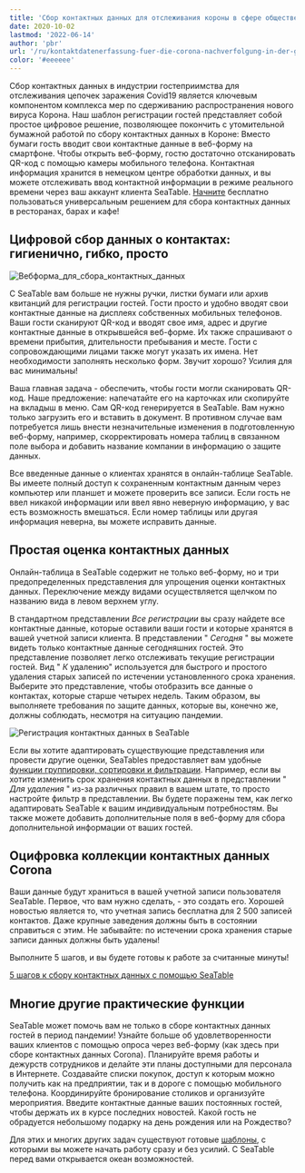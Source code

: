 ```yaml
---
title: 'Сбор контактных данных для отслеживания короны в сфере общественного питания'
date: 2020-10-02
lastmod: '2022-06-14'
author: 'pbr'
url: '/ru/kontaktdatenerfassung-fuer-die-corona-nachverfolgung-in-der-gastronomie'
color: '#eeeeee'
---
```


Сбор контактных данных в индустрии гостеприимства для отслеживания цепочек заражения Covid19 является ключевым компонентом комплекса мер по сдерживанию распространения нового вируса Корона. Наш шаблон регистрации гостей представляет собой простое цифровое решение, позволяющее покончить с утомительной бумажной работой по сбору контактных данных в Короне: Вместо бумаги гость вводит свои контактные данные в веб-форму на смартфоне. Чтобы открыть веб-форму, гостю достаточно отсканировать QR-код с помощью камеры мобильного телефона. Контактная информация хранится в немецком центре обработки данных, и вы можете отслеживать ввод контактной информации в режиме реального времени через ваш аккаунт клиента SeaTable. [Начните](https://seatable.io/ru/registrierung/) бесплатно пользоваться универсальным решением для сбора контактных данных в ресторанах, барах и кафе!

## Цифровой сбор данных о контактах: гигиенично, гибко, просто

![Вебформа_для_сбора_контактных_данных](https://seatable.io/wp-content/uploads/2020/09/iphone_corona_app.png)

С SeaTable вам больше не нужны ручки, листки бумаги или архив квитанций для регистрации гостей. Гости просто и удобно вводят свои контактные данные на дисплеях собственных мобильных телефонов. Ваши гости сканируют QR-код и вводят свое имя, адрес и другие контактные данные в открывшейся веб-форме. Их также спрашивают о времени прибытия, длительности пребывания и месте. Гости с сопровождающими лицами также могут указать их имена. Нет необходимости заполнять несколько форм. Звучит хорошо? Усилия для вас минимальны!

Ваша главная задача - обеспечить, чтобы гости могли сканировать QR-код. Наше предложение: напечатайте его на карточках или скопируйте на вкладыш в меню. Сам QR-код генерируется в SeaTable. Вам нужно только загрузить его и вставить в документ. В противном случае вам потребуется лишь внести незначительные изменения в подготовленную веб-форму, например, скорректировать номера таблиц в связанном поле выбора и добавить название компании в информацию о защите данных.

Все введенные данные о клиентах хранятся в онлайн-таблице SeaTable. Вы имеете полный доступ к сохраненным контактным данным через компьютер или планшет и можете проверить все записи. Если гость не ввел никакой информации или ввел явно неверную информацию, у вас есть возможность вмешаться. Если номер таблицы или другая информация неверна, вы можете исправить данные.

## Простая оценка контактных данных

Онлайн-таблица в SeaTable содержит не только веб-форму, но и три предопределенных представления для упрощения оценки контактных данных. Переключение между видами осуществляется щелчком по названию вида в левом верхнем углу.

В стандартном представлении _Все регистрации_ вы сразу найдете все контактные данные, которые оставили ваши гости и которые хранятся в вашей учетной записи клиента. В представлении " _Сегодня_ " вы можете видеть только контактные данные сегодняшних гостей. Это представление позволяет легко отслеживать текущие регистрации гостей. Вид " _К_ удалению" используется для быстрого и простого удаления старых записей по истечении установленного срока хранения. Выберите это представление, чтобы отобразить все данные о контактах, которые старше четырех недель. Таким образом, вы выполняете требования по защите данных, которые вы, конечно же, должны соблюдать, несмотря на ситуацию пандемии.

![Регистрация контактных данных в SeaTable](https://seatable.de/wp-content/uploads/2020/09/SeaTable_for_contact_data_registration_corona_restaurant.png)

Если вы хотите адаптировать существующие представления или провести другие оценки, SeaTables предоставляет вам удобные [функции группировки, сортировки и фильтрации](https://seatable.io/ru/docs/handbuch/datenmanagement/gruppierung-sortierung-filter/). Например, если вы хотите изменить срок хранения контактных данных в представлении " _Для удаления_ " из-за различных правил в вашем штате, то просто настройте фильтр в представлении. Вы будете поражены тем, как легко адаптировать SeaTable к вашим индивидуальным потребностям. Вы также можете добавить дополнительные поля в веб-форму для сбора дополнительной информации от ваших гостей.

## Оцифровка коллекции контактных данных Corona

Ваши данные будут храниться в вашей учетной записи пользователя SeaTable. Первое, что вам нужно сделать, - это создать его. Хорошей новостью является то, что учетная запись бесплатна для 2 500 записей контактов. Даже крупные заведения должны быть в состоянии справиться с этим. Не забывайте: по истечении срока хранения старые записи данных должны быть удалены!

Выполните 5 шагов, и вы будете готовы к работе за считанные минуты!

[5 шагов к сбору контактных данных с помощью SeaTable](/ru/corona-gaesteregistrierung/#tab-id-1-active)

## Многие другие практические функции

SeaTable может помочь вам не только в сборе контактных данных гостей в период пандемии! Узнайте больше об удовлетворенности ваших клиентов с помощью опроса через веб-форму (как здесь при сборе контактных данных Corona). Планируйте время работы и дежурств сотрудников и делайте эти планы доступными для персонала в Интернете. Создавайте списки покупок, доступ к которым можно получить как на предприятии, так и в дороге с помощью мобильного телефона. Координируйте бронирование столиков и организуйте мероприятия. Введите контактные данные ваших постоянных гостей, чтобы держать их в курсе последних новостей. Какой гость не обрадуется небольшому подарку на день рождения или на Рождество?

Для этих и многих других задач существуют готовые [шаблоны](https://seatable.io/ru/docs/templates/), с которыми вы можете начать работу сразу и без усилий. С SeaTable перед вами открывается океан возможностей.
